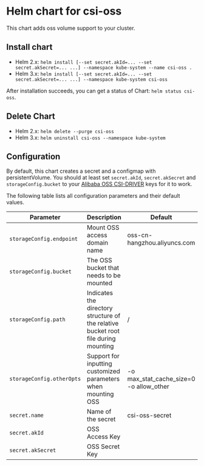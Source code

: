 # Helm chart for csi-oss

This chart adds oss volume support to your cluster.

## Install chart

- Helm 2.x: `helm install [--set secret.akId=... --set secret.akSecret=... ...] --namespace kube-system --name csi-oss .`
- Helm 3.x: `helm install [--set secret.akId=... --set secret.akSecret=... ...] --namespace kube-system csi-oss`

After installation succeeds, you can get a status of Chart: `helm status csi-oss`.

## Delete Chart

- Helm 2.x: `helm delete --purge csi-oss`
- Helm 3.x: `helm uninstall csi-oss --namespace kube-system`

## Configuration

By default, this chart creates a secret and a configmap with persistentVolume. You should at least set `secret.akId`, `secret.akSecret` and `storageConfig.bucket`
to your [Alibaba OSS CSI-DRIVER](https://github.com/kubernetes-sigs/alibaba-cloud-csi-driver/blob/master/docs/oss.md) keys for it to work.

The following table lists all configuration parameters and their default values.

| Parameter                    | Description                                                                        | Default                                                |
| ---------------------------- |------------------------------------------------------------------------------------|--------------------------------------------------------|
| `storageConfig.endpoint`        | Mount OSS access domain name                                                       | oss-cn-hangzhou.aliyuncs.com                           |
| `storageConfig.bucket`          | The OSS bucket that needs to be mounted                                            |                                                        |
| `storageConfig.path`  | Indicates the directory structure of the relative bucket root file during mounting | /                                                      |
| `storageConfig.otherOpts`       | Support for inputting customized parameters when mounting OSS                      | -o max_stat_cache_size=0 -o allow_other                                                |
| `secret.name`                | Name of the secret                                                                 | csi-oss-secret                                         |
| `secret.akId`           | OSS Access Key                                                                     |                                                        |
| `secret.akSecret`           | OSS Secret Key                                                                     |                                                        |